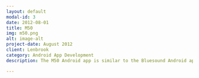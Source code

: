 ```yaml
---
layout: default
modal-id: 3
date: 2012-08-01
title: M50
img: m50.png
alt: image-alt
project-date: August 2012
client: Lenbrook
category: Android App Development
description: The M50 Android app is similar to the Bluesound Android app, but has a different skin (a lighter look-and-feel, where the Bluesound Android app is pretty dark, like the Bluesound brand). I suggested using the sliding menu pattern for navigation. And since the Navigation Drawer was not available at the time I used at the time was Jeremy Feinstein's SlidingMenu library, which worked fine as well. In fact, I used it on both sides (on request of the client). The menu on the right is used for music player discovery, which is done via multicast DNS (mDNS), which is fully compatible with Apple's Bonjour service on the Mac.

---
```

